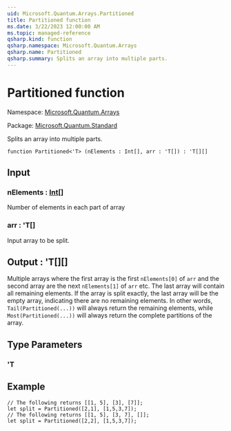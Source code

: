 ```yaml
---
uid: Microsoft.Quantum.Arrays.Partitioned
title: Partitioned function
ms.date: 3/22/2023 12:00:00 AM
ms.topic: managed-reference
qsharp.kind: function
qsharp.namespace: Microsoft.Quantum.Arrays
qsharp.name: Partitioned
qsharp.summary: Splits an array into multiple parts.
---
```


# Partitioned function

Namespace: [Microsoft.Quantum.Arrays](xref:Microsoft.Quantum.Arrays)

Package: [Microsoft.Quantum.Standard](https://nuget.org/packages/Microsoft.Quantum.Standard)


Splits an array into multiple parts.

```qsharp
function Partitioned<'T> (nElements : Int[], arr : 'T[]) : 'T[][]
```


## Input

### nElements : [Int](xref:microsoft.quantum.qsharp.valueliterals#int-literals)[]

Number of elements in each part of array


### arr : 'T[]

Input array to be split.



## Output : 'T[][]

Multiple arrays where the first array is the first `nElements[0]` of `arr`and the second array are the next `nElements[1]` of `arr` etc. The last arraywill contain all remaining elements. If the array is split exactly, thelast array will be the empty array, indicating there are no remaining elements.In other words, `Tail(Partitioned(...))` will always return the remainingelements, while `Most(Partitioned(...))` will always return the completepartitions of the array.

## Type Parameters

### 'T



## Example

```qsharp// The following returns [[1, 5], [3], [7]];let split = Partitioned([2,1], [1,5,3,7]);// The following returns [[1, 5], [3, 7], []];let split = Partitioned([2,2], [1,5,3,7]);```